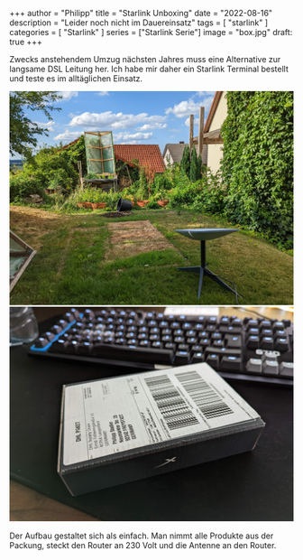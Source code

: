 +++
author = "Philipp"
title = "Starlink Unboxing"
date = "2022-08-16"
description = "Leider noch nicht im Dauereinsatz"
tags = [
    "starlink"
]
categories = [
    "Starlink"
]
series = ["Starlink Serie"]
image = "box.jpg"
draft: true
+++

Zwecks anstehendem Umzug nächsten Jahres muss eine Alternative zur langsame DSL Leitung her. Ich habe mir daher ein Starlink Terminal bestellt und teste es im alltäglichen Einsatz.

<!--more-->

![Provisorischer Aufbau in einem Garten](garten.jpg)
![Optionaler Ethernetadapter als Zubehör](ethernet.jpg)

Der Aufbau gestaltet sich als einfach. Man nimmt alle Produkte aus der Packung, steckt den Router an 230 Volt und die Antenne an den Router.